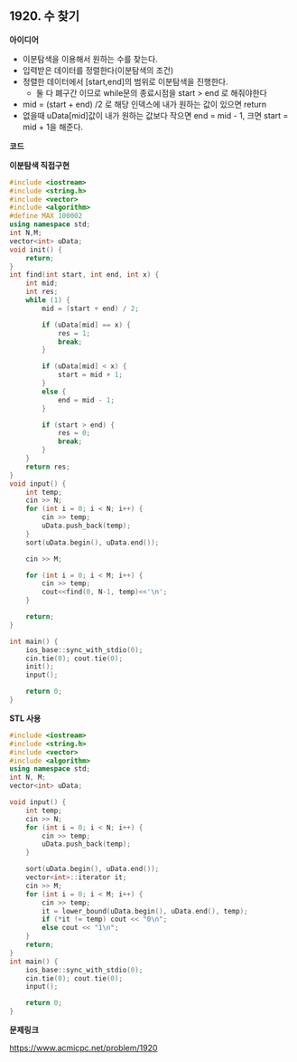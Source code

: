 ## 1920. 수 찾기

**아이디어**

- 이분탐색을 이용해서 원하는 수를 찾는다.
- 입력받은 데이터를 정렬한다(이분탐색의 조건)
- 정렬한 데이터에서 [start,end]의 범위로 이분탐색을 진행한다. 
  - 둘 다 폐구간 이므로 while문의 종료시점을 start > end 로 해줘야한다
- mid = (start + end) /2 로 해당 인덱스에 내가 원하는 값이 있으면 return
- 없을때 uData[mid]값이 내가 원하는 값보다 작으면 end = mid - 1, 크면 start = mid + 1을 해준다.



**코드**

**이분탐색 직접구현**

```c++
#include <iostream>
#include <string.h>
#include <vector>
#include <algorithm>
#define MAX 100002
using namespace std;
int N,M;
vector<int> uData;
void init() {
	return;
}
int find(int start, int end, int x) {
	int mid;
	int res;
	while (1) {
		mid = (start + end) / 2;

		if (uData[mid] == x) {
			res = 1;
			break;
		}

		if (uData[mid] < x) {
			start = mid + 1;
		}
		else {
			end = mid - 1;
		}

		if (start > end) {
			res = 0;
			break;
		}
	}
	return res;
}
void input() {
	int temp;
	cin >> N;
	for (int i = 0; i < N; i++) {
		cin >> temp;
		uData.push_back(temp);
	}
	sort(uData.begin(), uData.end());

	cin >> M;

	for (int i = 0; i < M; i++) {
		cin >> temp;
		cout<<find(0, N-1, temp)<<'\n';
	}

	return;
}

int main() {
	ios_base::sync_with_stdio(0);
	cin.tie(0); cout.tie(0);
	init();
	input();

	return 0;
}
```

**STL 사용**

```c++
#include <iostream>
#include <string.h>
#include <vector>
#include <algorithm>
using namespace std;
int N, M;
vector<int> uData;

void input() {
	int temp;
	cin >> N;
	for (int i = 0; i < N; i++) {
		cin >> temp;
		uData.push_back(temp);
	}

	sort(uData.begin(), uData.end());
	vector<int>::iterator it;
	cin >> M;
	for (int i = 0; i < M; i++) {
		cin >> temp;
		it = lower_bound(uData.begin(), uData.end(), temp);
		if (*it != temp) cout << "0\n";
		else cout << "1\n";
	}
	return;
}
int main() {
	ios_base::sync_with_stdio(0);
	cin.tie(0); cout.tie(0);
	input();

	return 0;
}
```



**문제링크**

https://www.acmicpc.net/problem/1920